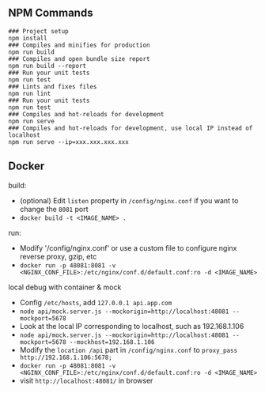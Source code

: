 ## NPM Commands

```
### Project setup
npm install
### Compiles and minifies for production
npm run build
### Compiles and open bundle size report
npm run build --report
### Run your unit tests
npm run test
### Lints and fixes files
npm run lint
### Run your unit tests
npm run test
### Compiles and hot-reloads for development
npm run serve
### Compiles and hot-reloads for development, use local IP instead of localhost
npm run serve --ip=xxx.xxx.xxx.xxx
```

<!--LOCAL_EXPRESS?-->

<!--STORYBOOK?-->

## Docker 

build:

- (optional) Edit `listen` property in `/config/nginx.conf` if you want to change the `8081` port
- `docker build -t <IMAGE_NAME> .`

run:

- Modify '/config/nginx.conf' or use a custom file to configure nginx reverse proxy, gzip, etc
- `docker run -p 48081:8081 -v <NGINX_CONF_FILE>:/etc/nginx/conf.d/default.conf:ro -d <IMAGE_NAME>`

local debug with container & mock

- Config `/etc/hosts`, add `127.0.0.1 api.app.com`
- `node api/mock.server.js --mockorigin=http://localhost:48081 --mockport=5678`
- Look at the local IP corresponding to localhost, such as 192.168.1.106
- `node api/mock.server.js --mockorigin=http://localhost:48081 --mockport=5678 --mockhost=192.168.1.106`
- Modify the `location /api` part in `/config/nginx.conf` to `proxy_pass http://192.168.1.106:5678;`
- `docker run -p 48081:8081 -v <NGINX_CONF_FILE>:/etc/nginx/conf.d/default.conf:ro -d <IMAGE_NAME>`
- visit `http://localhost:48081/` in browser
